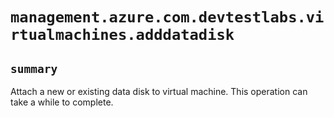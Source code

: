# `management.azure.com.devtestlabs.virtualmachines.adddatadisk`

## `summary`
Attach a new or existing data disk to virtual machine. This operation can take a while to complete.


